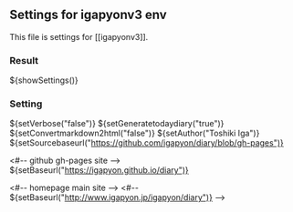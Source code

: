 ## Settings for igapyonv3 env

This file is settings for [[igapyonv3]].

### Result

${showSettings()}

### Setting

${setVerbose("false")}
${setGeneratetodaydiary("true")}
${setConvertmarkdown2html("false")}
${setAuthor("Toshiki Iga")}
${setSourcebaseurl("https://github.com/igapyon/diary/blob/gh-pages")}

<#-- github gh-pages site -->
${setBaseurl("https://igapyon.github.io/diary")}

<#-- homepage main site -->
<#--
${setBaseurl("http://www.igapyon.jp/igapyon/diary")}
-->

